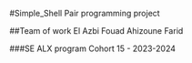 #Simple_Shell
Pair programming project

##Team of work
El Azbi Fouad
Ahizoune Farid

###SE ALX program Cohort 15 - 2023-2024
